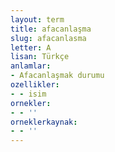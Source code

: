 ```yaml
---
layout: term
title: afacanlaşma
slug: afacanlasma
letter: A
lisan: Türkçe
anlamlar:
- Afacanlaşmak durumu
ozellikler:
- - isim
ornekler:
- - ''
orneklerkaynak:
- - ''
---
```

